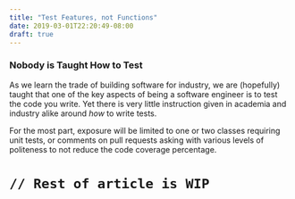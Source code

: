 ```yaml
---
title: "Test Features, not Functions"
date: 2019-03-01T22:20:49-08:00
draft: true
---
```


### Nobody is Taught How to Test

As we learn the trade of building software for industry, we are (hopefully) taught that one of the key aspects of being a software engineer is to test the code you write.  Yet there is very little instruction given in academia and industry alike around _how_ to write tests.

For the most part, exposure will be limited to one or two classes requiring unit tests, or comments on pull requests asking with various levels of politeness to not reduce the code coverage percentage.

# `// Rest of article is WIP`
